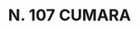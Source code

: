 ---
title: "N. 107 CUMARA"
plant-name: "N. 107"
plant-number: "107"
plant-xml: "/assets/xml/plant107.xml"
plant-title: "N. 107 CUMARA"
plant-taxon-link: ""
plant-taxon-link: ""
layout: single-xml
---